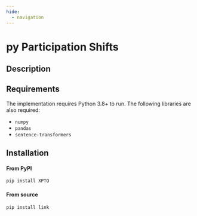 ```yaml
---
hide:
  - navigation
---
```


# py Participation Shifts

## Description

## Requirements
The implementation requires Python 3.8+ to run. The following libraries are also required:
- `numpy`
- `pandas`
- `sentence-transformers`

## Installation

#### From PyPI
```bash
pip install XPTO
```
#### From source
```
pip install link
```
